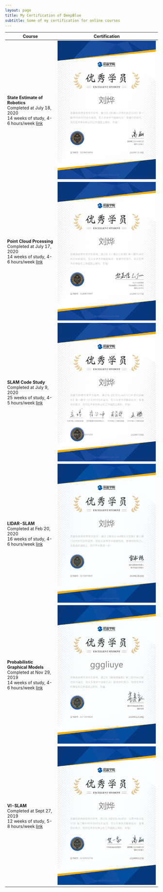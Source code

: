 ```yaml
---
layout: page
title: My Certification of DeepBlue
subtitle: Some of my certification for online courses
---
```



| Course      | Certification |
| ----------- | ----------- |
| **State Estimate of Robotics**  <br> Completed at July 18, 2020 <br>  14 weeks of study, 4-6 hours/week  [link](http://www.shenlanxueyuan.com/my/certificate/excellent/1167)  | ![image](../images/state_estimate.png)  |
| **Point Cloud Prcessing** <br> Completed at July 17, 2020 <br>  14 weeks of study, 4-6 hours/week  [link](http://www.shenlanxueyuan.com/my/certificate/excellent/1146)  | ![image](../images/pointcloud.png)  |
| **SLAM Code Study** <br> Completed at July 9, 2020 <br>  25 weeks of study, 4-5 hours/week  [link](http://www.shenlanxueyuan.com/my/certificate/excellent/975)  | ![image](../images/slam_code.png)  |
| **LIDAR-SLAM** <br> Completed at Feb 20, 2020 <br>  16 weeks of study, 4-6 hours/week [link](http://www.shenlanxueyuan.com/my/certificate/excellent/395)  | ![image](../images/lidar_slam.png)  |
| **Probabilistic Graphical Models** <br> Completed at Nov 29, 2019 <br>  14 weeks of study, 4-6 hours/week  [link](http://www.shenlanxueyuan.com/my/certificate/excellent/295)  | ![image](../images/pgm.png)  |
| **VI-SLAM** <br> Completed at Sept 27, 2019 <br>  12 weeks of study, 5-8 hours/week  [link](http://www.shenlanxueyuan.com/certificate_share/excellent/214)  | ![image](../images/vio.png)  |
